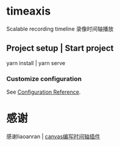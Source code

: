 # timeaxis

Scalable recording timeline
录像时间轴播放 

## Project setup | Start project
yarn install | yarn serve


### Customize configuration
See [Configuration Reference](https://cli.vuejs.org/config/).


# 感谢 
感谢liaoanran | [canvas编写时间轴插件](https://github.com/liaoanran/timeline-canvas)


